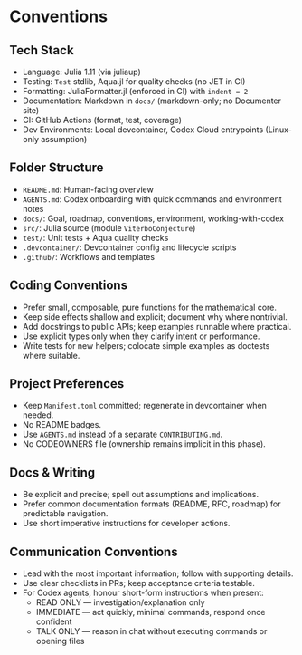 # Conventions

## Tech Stack

- Language: Julia 1.11 (via juliaup)
- Testing: `Test` stdlib, Aqua.jl for quality checks (no JET in CI)
- Formatting: JuliaFormatter.jl (enforced in CI) with `indent = 2`
- Documentation: Markdown in `docs/` (markdown-only; no Documenter site)
- CI: GitHub Actions (format, test, coverage)
- Dev Environments: Local devcontainer, Codex Cloud entrypoints (Linux-only assumption)

## Folder Structure

- `README.md`: Human-facing overview
- `AGENTS.md`: Codex onboarding with quick commands and environment notes
- `docs/`: Goal, roadmap, conventions, environment, working-with-codex
- `src/`: Julia source (module `ViterboConjecture`)
- `test/`: Unit tests + Aqua quality checks
- `.devcontainer/`: Devcontainer config and lifecycle scripts
- `.github/`: Workflows and templates

## Coding Conventions

- Prefer small, composable, pure functions for the mathematical core.
- Keep side effects shallow and explicit; document why where nontrivial.
- Add docstrings to public APIs; keep examples runnable where practical.
- Use explicit types only when they clarify intent or performance.
- Write tests for new helpers; colocate simple examples as doctests where suitable.

## Project Preferences

- Keep `Manifest.toml` committed; regenerate in devcontainer when needed.
- No README badges.
- Use `AGENTS.md` instead of a separate `CONTRIBUTING.md`.
- No CODEOWNERS file (ownership remains implicit in this phase).

## Docs & Writing

- Be explicit and precise; spell out assumptions and implications.
- Prefer common documentation formats (README, RFC, roadmap) for predictable navigation.
- Use short imperative instructions for developer actions.

## Communication Conventions

- Lead with the most important information; follow with supporting details.
- Use clear checklists in PRs; keep acceptance criteria testable.
- For Codex agents, honour short-form instructions when present:
  - READ ONLY — investigation/explanation only
  - IMMEDIATE — act quickly, minimal commands, respond once confident
  - TALK ONLY — reason in chat without executing commands or opening files
